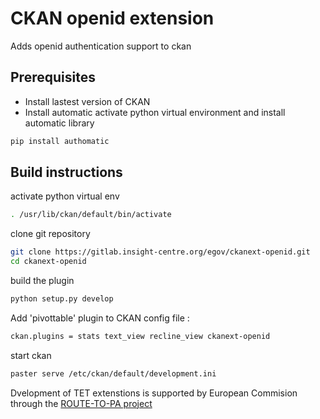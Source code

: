 # CKAN openid extension 

Adds openid authentication support to ckan 

## Prerequisites

* Install lastest version of CKAN 
* Install automatic 
activate python virtual environment and install automatic library
```sh
pip install authomatic
```

## Build instructions 

activate python virtual env 

```sh
. /usr/lib/ckan/default/bin/activate
```

clone git repository

```sh
git clone https://gitlab.insight-centre.org/egov/ckanext-openid.git
cd ckanext-openid
```

build the plugin

```sh
python setup.py develop
```

Add 'pivottable' plugin to CKAN config file :
```sh
ckan.plugins = stats text_view recline_view ckanext-openid
```

start ckan
```sh
paster serve /etc/ckan/default/development.ini
```


Dvelopment of TET extenstions is supported by European Commision through the [ROUTE-TO-PA project](http://routetopa.eu/) 